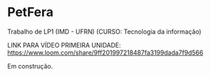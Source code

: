 # PetFera

Trabalho de LP1 (IMD - UFRN) (CURSO: Tecnologia da informação)

LINK PARA VÍDEO PRIMEIRA UNIDADE:
https://www.loom.com/share/9ff201997218487fa3199dada7f9d566

Em construção.
